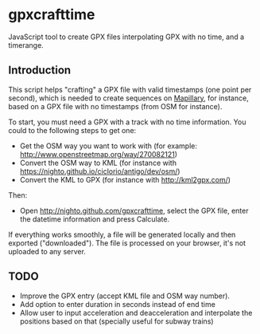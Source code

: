 # gpxcrafttime
JavaScript tool to create GPX files interpolating GPX with no time, and a timerange.

## Introduction

This script helps "crafting" a GPX file with valid timestamps (one point per second), which is needed to create sequences on [Mapillary](http://mapillary.com), for instance, based on a GPX file with no timestamps (from OSM for instance).

To start, you must need a GPX with a track with no time information. You could to the following steps to get one:

- Get the OSM way you want to work with (for example: http://www.openstreetmap.org/way/270082121)
- Convert the OSM way to KML (for instance with https://nighto.github.io/ciclorio/antigo/dev/osm/)
- Convert the KML to GPX (for instance with http://kml2gpx.com/)

Then:

- Open http://nighto.github.com/gpxcrafttime, select the GPX file, enter the datetime information and press Calculate.

If everything works smoothly, a file will be generated locally and then exported ("downloaded"). The file is processed on your browser, it's not uploaded to any server.

## TODO

- Improve the GPX entry (accept KML file and OSM way number).
- Add option to enter duration in seconds instead of end time
- Allow user to input acceleration and deacceleration and interpolate the positions based on that (specially useful for subway trains)
